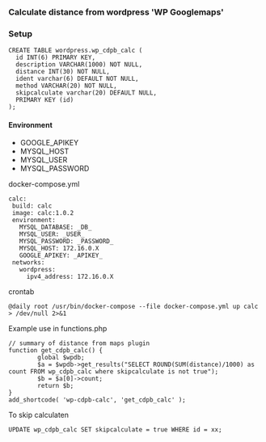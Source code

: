 ### Calculate distance from wordpress 'WP Googlemaps'

### Setup

```
CREATE TABLE wordpress.wp_cdpb_calc (
  id INT(6) PRIMARY KEY,
  description VARCHAR(1000) NOT NULL,
  distance INT(30) NOT NULL,
  ident varchar(6) DEFAULT NOT NULL,
  method VARCHAR(20) NOT NULL,
  skipcalculate varchar(20) DEFAULT NULL,
  PRIMARY KEY (id)
);
```

#### Environment
- GOOGLE_APIKEY
- MYSQL_HOST
- MYSQL_USER
- MYSQL_PASSWORD

docker-compose.yml
```
calc:
 build: calc
 image: calc:1.0.2
 environment:
   MYSQL_DATABASE: _DB_
   MYSQL_USER: _USER_
   MYSQL_PASSWORD: _PASSWORD_
   MYSQL_HOST: 172.16.0.X
   GOOGLE_APIKEY: _APIKEY_
 networks:
   wordpress:
     ipv4_address: 172.16.0.X
```

crontab
```
@daily root /usr/bin/docker-compose --file docker-compose.yml up calc > /dev/null 2>&1

```

Example use in functions.php
```
// summary of distance from maps plugin
function get_cdpb_calc() {
        global $wpdb;
        $a = $wpdb->get_results("SELECT ROUND(SUM(distance)/1000) as count FROM wp_cdpb_calc where skipcalculate is not true");
        $b = $a[0]->count;
        return $b;
}
add_shortcode( 'wp-cdpb-calc', 'get_cdpb_calc' );
```

To skip calculaten
```
UPDATE wp_cdpb_calc SET skipcalculate = true WHERE id = xx;
```
